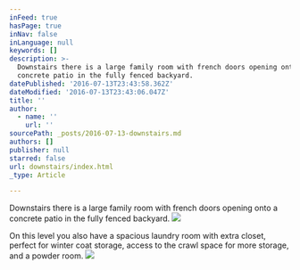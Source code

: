 ```yaml
---
inFeed: true
hasPage: true
inNav: false
inLanguage: null
keywords: []
description: >-
  Downstairs there is a large family room with french doors opening onto a
  concrete patio in the fully fenced backyard. 
datePublished: '2016-07-13T23:43:58.362Z'
dateModified: '2016-07-13T23:43:06.047Z'
title: ''
author:
  - name: ''
    url: ''
sourcePath: _posts/2016-07-13-downstairs.md
authors: []
publisher: null
starred: false
url: downstairs/index.html
_type: Article

---
```

Downstairs there is a large family room with french doors opening onto a concrete patio in the fully fenced backyard. ![](https://the-grid-user-content.s3-us-west-2.amazonaws.com/f69842f5-1dbf-4ebf-91dc-3295d5adaba3.jpg)

On this level you also have a spacious laundry room with extra closet, perfect for winter coat storage, access to the crawl space for more storage, and a powder room.
![](https://the-grid-user-content.s3-us-west-2.amazonaws.com/f41de507-4873-4066-b729-df091c75e37e.jpg)